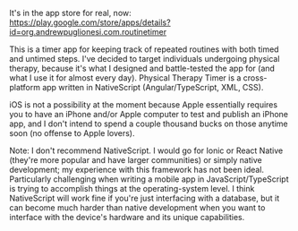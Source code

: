 It's in the app store for real, now: https://play.google.com/store/apps/details?id=org.andrewpuglionesi.com.routinetimer  

This is a timer app for keeping track of repeated routines with both timed and untimed steps. I've decided to target individuals undergoing physical therapy, because it's what I designed and battle-tested the app for (and what I use it for almost every day). Physical Therapy Timer is a cross-platform app written in NativeScript (Angular/TypeScript, XML, CSS).

iOS is not a possibility at the moment because Apple essentially requires you to have an iPhone and/or Apple computer to test and publish an iPhone app, and I don't intend to spend a couple thousand bucks on those anytime soon (no offense to Apple lovers).

Note: I don't recommend NativeScript. I would go for Ionic or React Native (they're more popular and have larger communities) or simply native development; my experience with this framework has not been ideal. Particularly challenging when writing a mobile app in JavaScript/TypeScript is trying to accomplish things at the operating-system level. I think NativeScript will work fine if you're just interfacing with a database, but it can become much harder than native development when you want to interface with the device's hardware and its unique capabilities.
